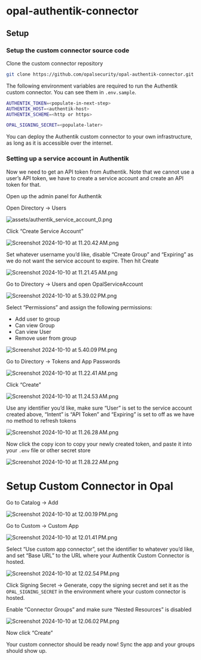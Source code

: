# opal-authentik-connector

## Setup
### Setup the custom connector source code

Clone the custom connector repository

```bash
git clone https://github.com/opalsecurity/opal-authentik-connector.git
```


The following environment variables are required to run the Authentik custom connector. You can see them in `.env.sample`.

```bash
AUTHENTIK_TOKEN=<populate-in-next-step>
AUTHENTIK_HOST=<authentik-host>
AUTHENTIK_SCHEME=<http or https>

OPAL_SIGNING_SECRET=<populate-later>
```

You can deploy the Authentik custom connector to your own infrastructure, as long as it is accessible over the internet.
### Setting up a service account in Authentik

Now we need to get an API token from Authentik. Note that we cannot use a user’s API token, we have to create a service account and create an API token for that. 

Open up the admin panel for Authentik

Open Directory → Users

![assets/authentik_service_account_0.png](assets/authentik_service_account_0.png)

Click “Create Service Account”

![Screenshot 2024-10-10 at 11.20.42 AM.png](assets/opal_service_account_1.png)

Set whatever username you’d like, disable “Create Group” and “Expiring” as we do not want the service account to expire. Then hit Create

![Screenshot 2024-10-10 at 11.21.45 AM.png](assets/opal_service_account_2.png)

Go to Directory → Users and open OpalServiceAccount

![Screenshot 2024-10-10 at 5.39.02 PM.png](assets/opal_service_account_3.png)

Select “Permissions” and assign the following permissions:

- Add user to group
- Can view Group
- Can view User
- Remove user from group

![Screenshot 2024-10-10 at 5.40.09 PM.png](assets/opal_service_account_4.png)

Go to Directory → Tokens and App Passwords

![Screenshot 2024-10-10 at 11.22.41 AM.png](assets/opal_service_account_5.png)

Click “Create”

![Screenshot 2024-10-10 at 11.24.53 AM.png](assets/opal_service_account_6.png)

Use any identifier you’d like, make sure “User” is set to the service account created above, “Intent” is “API Token” and “Expiring” is set to off as we have no method to refresh tokens

![Screenshot 2024-10-10 at 11.26.28 AM.png](assets/opal_service_account_7.png)

Now click the copy icon to copy your newly created token, and paste it into your `.env` file or other secret store

![Screenshot 2024-10-10 at 11.28.22 AM.png](assets/opal_service_account_8.png)

# Setup Custom Connector in Opal

Go to Catalog → Add

![Screenshot 2024-10-10 at 12.00.19 PM.png](assets/opal_custom_connector_0.png)

Go to Custom → Custom App

![Screenshot 2024-10-10 at 12.01.41 PM.png](assets/opal_custom_connector_1.png)

Select “Use custom app connector”, set the identifier to whatever you’d like, and set “Base URL” to the URL where your Authentik Custom Connector is hosted.

![Screenshot 2024-10-10 at 12.02.54 PM.png](assets/opal_custom_connector_2.png)

Click Signing Secret → Generate, copy the signing secret and set it as the `OPAL_SIGNING_SECRET` in the environment where your custom connector is hosted. 

Enable “Connector Groups” and make sure “Nested Resources” is disabled

![Screenshot 2024-10-10 at 12.06.02 PM.png](assets/opal_custom_connector_3.png)

Now click “Create”

Your custom connector should be ready now! Sync the app and your groups should show up.
